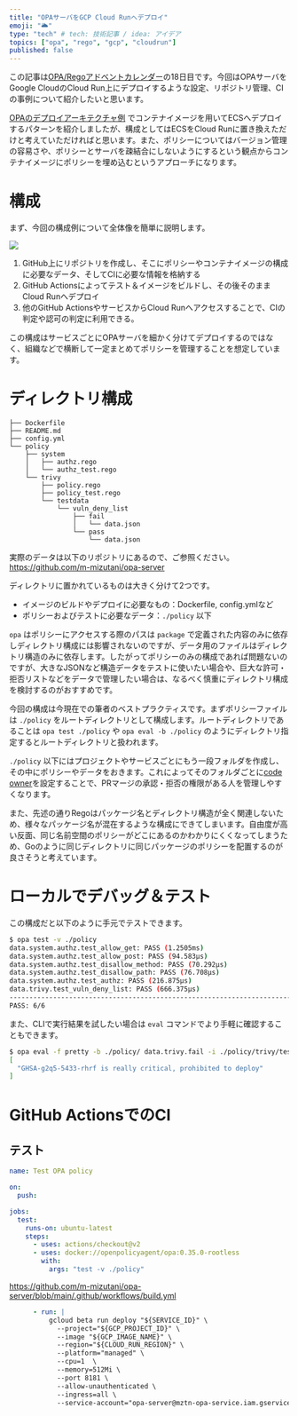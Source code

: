 ```yaml
---
title: "OPAサーバをGCP Cloud Runへデプロイ"
emoji: "🌥️"
type: "tech" # tech: 技術記事 / idea: アイデア
topics: ["opa", "rego", "gcp", "cloudrun"]
published: false
---
```


この記事は[OPA/Regoアドベントカレンダー](https://adventar.org/calendars/6601)の18日目です。今回はOPAサーバをGoogle CloudのCloud Run上にデプロイするような設定、リポジトリ管理、CIの事例について紹介したいと思います。

[OPAのデプロイアーキテクチャ例](https://zenn.dev/mizutani/articles/0b401a4be783e8) でコンテナイメージを用いてECSへデプロイするパターンを紹介しましたが、構成としてはECSをCloud Runに置き換えただけと考えていただければと思います。また、ポリシーについてはバージョン管理の容易さや、ポリシーとサーバを疎結合にしないようにするという観点からコンテナイメージにポリシーを埋め込むというアプローチになります。

# 構成

まず、今回の構成例について全体像を簡単に説明します。

![](https://storage.googleapis.com/zenn-user-upload/0e9ec92c9299-20211217.jpg)

1. GitHub上にリポジトリを作成し、そこにポリシーやコンテナイメージの構成に必要なデータ、そしてCIに必要な情報を格納する
2. GitHub Actionsによってテスト＆イメージをビルドし、その後そのままCloud Runへデプロイ
3. 他のGitHub ActionsやサービスからCloud Runへアクセスすることで、CIの判定や認可の判定に利用できる。

この構成はサービスごとにOPAサーバを細かく分けてデプロイするのではなく、組織などで横断して一定まとめてポリシーを管理することを想定しています。

# ディレクトリ構成

```
├── Dockerfile
├── README.md
├── config.yml
└── policy
    ├── system
    │   ├── authz.rego
    │   └── authz_test.rego
    └── trivy
        ├── policy.rego
        ├── policy_test.rego
        └── testdata
            └── vuln_deny_list
                ├── fail
                │   └── data.json
                └── pass
                    └── data.json
```

実際のデータは以下のリポジトリにあるので、ご参照ください。
https://github.com/m-mizutani/opa-server


ディレクトリに置かれているものは大きく分けて2つです。

- イメージのビルドやデプロイに必要なもの：Dockerfile, config.ymlなど
- ポリシーおよびテストに必要なデータ：`./policy` 以下

`opa` はポリシーにアクセスする際のパスは `package` で定義された内容のみに依存しディレクトリ構成には影響されないのですが、データ用のファイルはディレクトリ構造のみに依存します。したがってポリシーのみの構成であれば問題ないのですが、大きなJSONなど構造データをテストに使いたい場合や、巨大な許可・拒否リストなどをデータで管理したい場合は、なるべく慎重にディレクトリ構成を検討するのがおすすめです。

今回の構成は今現在での筆者のベストプラクティスです。まずポリシーファイルは `./policy` をルートディレクトリとして構成します。ルートディレクトリであることは `opa test ./policy` や `opa eval -b ./policy` のようにディレクトリ指定するとルートディレクトリと扱われます。

`./policy` 以下にはプロジェクトやサービスごとにもう一段フォルダを作成し、その中にポリシーやデータをおきます。これによってそのフォルダごとに[code owner](https://docs.github.com/ja/repositories/managing-your-repositorys-settings-and-features/customizing-your-repository/about-code-owners)を設定することで、PRマージの承認・拒否の権限がある人を管理しやすくなります。

また、先述の通りRegoはパッケージ名とディレクトリ構造が全く関連しないため、様々なパッケージ名が混在するような構成にできてしまいます。自由度が高い反面、同じ名前空間のポリシーがどこにあるのかわかりにくくなってしまうため、Goのように同じディレクトリに同じパッケージのポリシーを配置するのが良さそうと考えています。

# ローカルでデバッグ＆テスト

この構成だと以下のように手元でテストできます。

```bash
$ opa test -v ./policy
data.system.authz.test_allow_get: PASS (1.2505ms)
data.system.authz.test_allow_post: PASS (94.583µs)
data.system.authz.test_disallow_method: PASS (70.292µs)
data.system.authz.test_disallow_path: PASS (76.708µs)
data.system.authz.test_authz: PASS (216.875µs)
data.trivy.test_vuln_deny_list: PASS (666.375µs)
--------------------------------------------------------------------------------
PASS: 6/6
```

また、CLIで実行結果を試したい場合は `eval` コマンドでより手軽に確認することもできます。

```bash
$ opa eval -f pretty -b ./policy/ data.trivy.fail -i ./policy/trivy/testdata/vuln_deny_list/fail/data.json
[
  "GHSA-g2q5-5433-rhrf is really critical, prohibited to deploy"
]
```

# GitHub ActionsでのCI

## テスト

```yaml
name: Test OPA policy

on:
  push:

jobs:
  test:
    runs-on: ubuntu-latest
    steps:
      - uses: actions/checkout@v2
      - uses: docker://openpolicyagent/opa:0.35.0-rootless
        with:
          args: "test -v ./policy"
```
https://github.com/m-mizutani/opa-server/blob/main/.github/workflows/build.yml

```yaml
      - run: |
          gcloud beta run deploy "${SERVICE_ID}" \
            --project="${GCP_PROJECT_ID}" \
            --image "${GCP_IMAGE_NAME}" \
            --region="${CLOUD_RUN_REGION}" \
            --platform="managed" \
            --cpu=1  \
            --memory=512Mi \
            --port 8181 \
            --allow-unauthenticated \
            --ingress=all \
            --service-account="opa-server@mztn-opa-service.iam.gserviceaccount.com"
```
